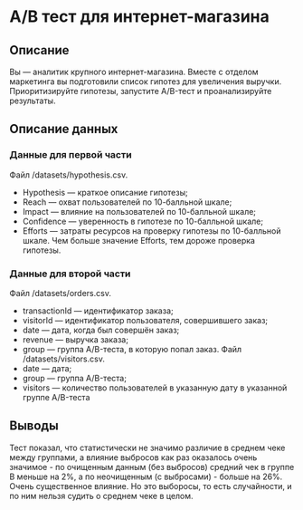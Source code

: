 # А/В тест для интернет-магазина
## Описание
Вы — аналитик крупного интернет-магазина. Вместе с отделом маркетинга вы подготовили список гипотез для увеличения выручки.
Приоритизируйте гипотезы, запустите A/B-тест и проанализируйте результаты.
## Описание данных
### Данные для первой части
Файл /datasets/hypothesis.csv. 
- Hypothesis — краткое описание гипотезы;
- Reach — охват пользователей по 10-балльной шкале;
- Impact — влияние на пользователей по 10-балльной шкале;
- Confidence — уверенность в гипотезе по 10-балльной шкале;
- Efforts — затраты ресурсов на проверку гипотезы по 10-балльной шкале. Чем больше значение Efforts, тем дороже проверка гипотезы.
### Данные для второй части
Файл /datasets/orders.csv. 
- transactionId — идентификатор заказа;
- visitorId — идентификатор пользователя, совершившего заказ;
- date — дата, когда был совершён заказ;
- revenue — выручка заказа;
- group — группа A/B-теста, в которую попал заказ.
Файл /datasets/visitors.csv. 
- date — дата;
- group — группа A/B-теста;
- visitors — количество пользователей в указанную дату в указанной группе A/B-теста
## Выводы
Тест показал, что статистически не значимо различие в среднем чеке между группами, а влияние выбросов как раз оказалось очень значимое - по очищенным данным (без выбросов) средний чек в группе В меньше на 2%, а по неочищенным (с выбросами) - больше на 26%. Очень существенное влияние. Но это выборосы, то есть случайности, и по ним нельзя судить о среднем чеке в целом.
